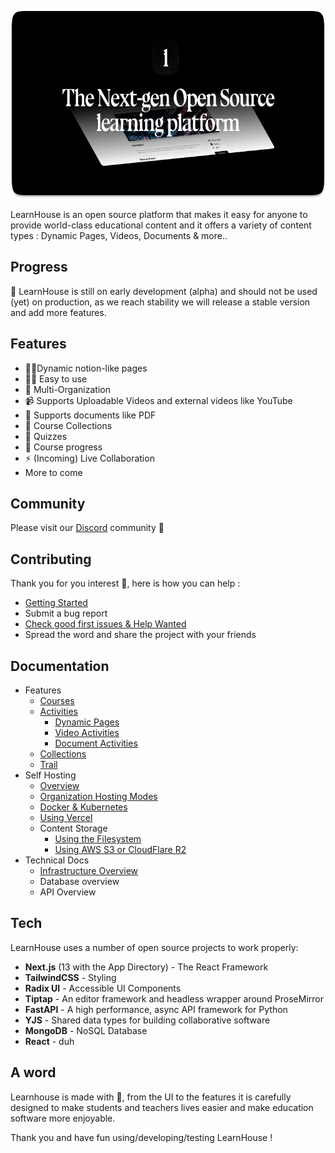 <p align="center">
  <a href="https://learnhouse.app">
    <img src=".github/images/readme.png" height="300">
  </a>
</p>

LearnHouse is an open source platform that makes it easy for anyone to provide world-class educational content and it offers a variety of content types : Dynamic Pages, Videos, Documents & more..

## Progress

🚧 LearnHouse is still on early development (alpha) and should not be used (yet) on production, as we reach stability we will release a stable version and add more features.

## Features

- 📄✨Dynamic notion-like pages
- 👨‍🎓 Easy to use
- 👥 Multi-Organization
- 📹 Supports Uploadable Videos and external videos like YouTube
- 📄 Supports documents like PDF
- 🍱 Course Collections
- 🙋 Quizzes
- 👟 Course progress
- ⚡ (Incoming) Live Collaboration
- More to come

## Community

Please visit our [Discord](https://discord.gg/CMyZjjYZ6x) community 👋

## Contributing

Thank you for you interest 💖, here is how you can help :

- [Getting Started](/CONTRIBUTING.md)
- Submit a bug report
- [Check good first issues & Help Wanted](https://github.com/learnhouse/learnhouse/issues?q=is%3Aopen+is%3Aissue+label%3A%22good+first+issue%22+label%3A%22help+wanted%22)
- Spread the word and share the project with your friends

## Documentation

- Features
  - [Courses](https://docs.learnhouse.app/features/courses)
  - [Activities](https://docs.learnhouse.app/features/activities)
    - [Dynamic Pages](https://docs.learnhouse.app/features/activities/dynamic-pages)
    - [Video Activities](https://docs.learnhouse.app/features/activities/video)
    - [Document Activities](https://docs.learnhouse.app/features/activities/documents)
  - [Collections](https://docs.learnhouse.app/features/collections)
  - [Trail](https://docs.learnhouse.app/features/trail)
- Self Hosting
  - [Overview](https://docs.learnhouse.app/technical-docs/self-hosting/overview)
  - [Organization Hosting Modes](https://docs.learnhouse.app/technical-docs/self-hosting/organization-hosting-modes)
  - [Docker & Kubernetes](https://docs.learnhouse.app/technical-docs/self-hosting/docker-and-kube)
  - [Using Vercel](https://docs.learnhouse.app/technical-docs/self-hosting/vercel)
  - Content Storage
    - [Using the Filesystem](https://docs.learnhouse.app/technical-docs/self-hosting/content-storage/filesystem)
    - [Using AWS S3 or CloudFlare R2](https://docs.learnhouse.app/technical-docs/self-hosting/content-storage/s3)
- Technical Docs
  - [Infrastructure Overview](https://docs.learnhouse.app/technical-docs/infra-overview)
  - Database overview
  - API Overview

## Tech

LearnHouse uses a number of open source projects to work properly:

- **Next.js** (13 with the App Directory) - The React Framework
- **TailwindCSS** - Styling
- **Radix UI** - Accessible UI Components
- **Tiptap** - An editor framework and headless wrapper around ProseMirror
- **FastAPI** - A high performance, async API framework for Python
- **YJS** - Shared data types for building collaborative software
- **MongoDB** - NoSQL Database
- **React** - duh

## A word

Learnhouse is made with 💜, from the UI to the features it is carefully designed to make students and teachers lives easier and make education software more enjoyable.

Thank you and have fun using/developing/testing LearnHouse !
